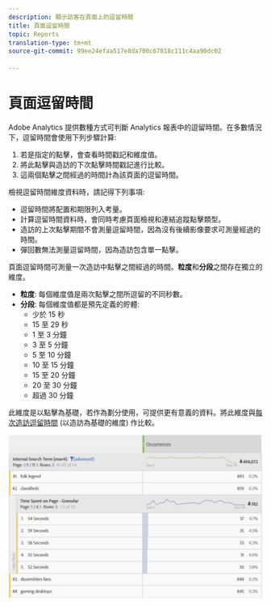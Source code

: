```yaml
---
description: 顯示訪客在頁面上的逗留時間
title: 頁面逗留時間
topic: Reports
translation-type: tm+mt
source-git-commit: 99ee24efaa517e8da700c67818c111c4aa90dc02

---
```



# 頁面逗留時間

Adobe Analytics 提供數種方式可判斷 Analytics 報表中的逗留時間。在多數情況下，逗留時間會使用下列步驟計算:

1. 若是指定的點擊，會查看時間戳記和維度值。
2. 將此點擊與造訪的下次點擊時間戳記進行比較。
3. 這兩個點擊之間經過的時間計為該頁面的逗留時間。

檢視逗留時間維度資料時，請記得下列事項:

* 逗留時間將配置和期限列入考量。
* 計算逗留時間資料時，會同時考慮頁面檢視和連結追蹤點擊類型。
* 造訪的上次點擊期間不會測量逗留時間，因為沒有後續影像要求可測量經過的時間。
* 彈回數無法測量逗留時間，因為造訪包含單一點擊。

頁面逗留時間可測量一次造訪中點擊之間經過的時間。**粒度**&#x200B;和&#x200B;**分段**&#x200B;之間存在獨立的維度。

* **粒度**: 每個維度值是兩次點擊之間所逗留的不同秒數。
* **分段**: 每個維度值都是預先定義的貯體:
   * 少於 15 秒
   * 15 至 29 秒
   * 1 至 3 分鐘
   * 3 至 5 分鐘
   * 5 至 10 分鐘
   * 10 至 15 分鐘
   * 15 至 20 分鐘
   * 20 至 30 分鐘
   * 超過 30 分鐘

此維度是以點擊為基礎，若作為劃分使用，可提供更有意義的資料。將此維度與[每次造訪逗留時間](reports-time-spent-per-visit.md) (以造訪為基礎的維度) 作比較。

![逗留時間](/help/components/c-variables/c-metrics/assets/time-spent1.png)
